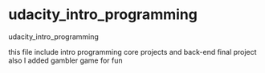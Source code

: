 # udacity_intro_programming
udacity_intro_programming

this file include intro programming core projects and back-end final project
also I added gambler game for fun
